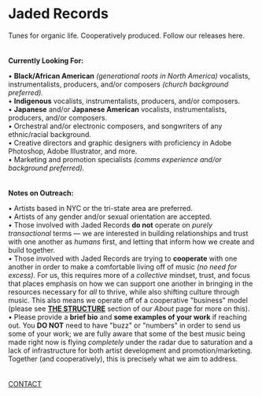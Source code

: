 # Jaded Records

Tunes for organic life. Cooperatively produced.
Follow our releases here.\
\
\
**Currently Looking For:**

• **Black/African American** *(generational roots in North America)* vocalists, instrumentalists, producers, and/or composers *(church background preferred).*\
• **Indigenous** vocalists, instrumentalists, producers, and/or composers.\
• **Japanese** and/or **Japanese American** vocalists, instrumentalists, producers, and/or composers.\
• Orchestral and/or electronic composers, and songwriters of any ethnic/racial background.\
• Creative directors and graphic designers with proficiency in Adobe Photoshop, Adobe Illustrator, and more.\
• Marketing and promotion specialists *(comms experience and/or background preferred).*\
\
\
**Notes on Outreach:**

• Artists based in NYC or the tri-state area are preferred.\
• Artists of any gender and/or sexual orientation are accepted.\
• Those involved with Jaded Records **do not** operate on *purely transactional* terms — we are interested in building relationships and trust with one another as *humans* first, and letting that inform how we create and build together.\
• Those involved with Jaded Records are trying to **cooperate** with one another in order to make a comfortable living off of music *(no need for excess).* For us, this requires more of a *collective* mindset, trust, and focus that places emphasis on how we can support one another in bringing in the resources necessary for *all* to thrive, while also shifting culture through music. This also means we operate off of a cooperative "business" model (please see **[THE STRUCTURE](https://jaded.site/about)** section of our *About* page for more on this).\
• Please provide a **brief bio** and **some examples of your work** if reaching out. You **DO NOT** need to have "buzz" or "numbers" in order to send us some of your work; we are fully aware that some of the best music being made right now is flying *completely* under the radar due to saturation and a lack of infrastructure for both artist development and promotion/marketing. Together (and cooperatively), this is precisely what we aim to address.\
\
\
[CONTACT](https://jaded.site/contact)
